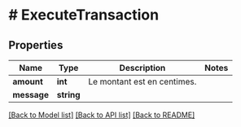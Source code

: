 # # ExecuteTransaction

## Properties

Name | Type | Description | Notes
------------ | ------------- | ------------- | -------------
**amount** | **int** | Le montant est en centimes. |
**message** | **string** |  |

[[Back to Model list]](../../README.md#models) [[Back to API list]](../../README.md#endpoints) [[Back to README]](../../README.md)
